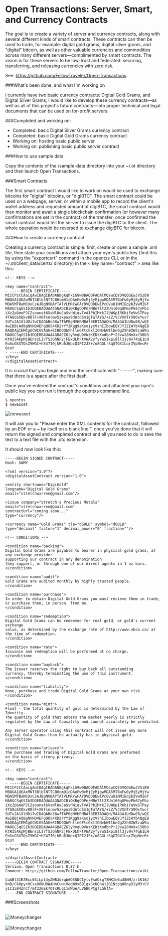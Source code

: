 Open Transactions: Server, Smart, and Currency Contracts
=============================================

The goal is to create a variety of server and currency contracts, along with several different kinds of smart contracts. These contracts can then be used to trade, for example: digital gold grams, digital silver grams, and 
"digital" bitcoin, as well as other valuable currencies and commodities across many different servers—complimented by smart contracts. The vision is for these servers to be low-trust and federated: securing, transferring, and releasing currencies with zero risk.

See: https://github.com/FellowTraveler/Open-Transactions

###What's been done, and what I'm working on

I currently have two basic currency contracts: Digital Gold Grams, and Digital Silver Grams; I would like to develop
these currency contracts—as well as all of this project's future contracts—into proper technical and legal documents 
that can be used on for-profit servers.

###Completed and working on:
* Completed: basic Digital Silver Grams currency contract
* Completed: basic Digital Gold Grams currency contract
* Working on: hosting basic public server
* Working on: publishing basic public server contract

###How to use sample data

Copy the contents of the /sample-data directory into your ~/.ot directory and then launch Open Transactions.

###Smart Contracts

The first smart contract I would like to work on would be used to exchange bitcoins for "digital" bitcoins, or "digiBTC". The smart contract could be used on a webpage, server, or within a mobile app to record the client's 
wallet address and requested amount of digiBTC, the smart contract would then monitor and await a single blockchain 
confirmation (or however many confirmations are set in the contract) of the transfer; once confirmed the smart contract 
would tell the server to issue the digiBTC to the client. The whole operation would be reversed to exchange digiBTC for 
bitcoin.

###How to create a currency contract

Creating a currency contract is simple: first, create or open a sample .xml file, then state your conditions and 
attach your nym's public key (find this by using the "exportcert" command in the opentxs CLI, or in the
~/.ot/client_data/certs/ directory) in the < key name="contract" > area like this:

    <!-- KEYS -->

    <key name="contract">
    - -----BEGIN CERTIFICATE-----
    MIICPzCCAaigAwIBAgIBADANBgkqhkiG9w0BAQQFADAlMQswCQYDVQQGEwJVSzEW
    MBQGA1UEAxMNT3BlblNTTCBHcm91cDAeFw0xMjEyMjgwMDA5MTBaFw0yMjEyMjYw
    MDA5MTBaMCUxCzAJBgNVBAYTAlVLMRYwFAYDVQQDEw1PcGVuU1NMIEdyb3VwMIGf
    MA0GCSqGSIb3DQEBAQUAA4GNADCBiQKBgQDPn/MBn7lt2ZUn160qUPmvPk67yFbz
    iXzZpGmePJCZsounat6XsNl0wJaSvnWiqvTvAIPbIMrkIlUWKpIRKbiFeVwSTPay
    4TA8oSXQkv80lF+X0fsncmv5zkpoa9dntdSm1gTuTAYG/+iZ/VJVXmTrS9OxYucr
    SUTu2A1XldDi7wIDAQABo38wfTAPBgNVHRMBAf8EBTADAQH/MA4GA1UdDwEB/wQE
    AwIBBjAdBgNVHQ4EFgQU54XD2rYY2Kgg9aKsojyxVshIIbowEQYJYIZIAYb4QgEB
    BAQDAgIEMCgGCWCGSAGG+EIBDQQbFhlleGFtcGxlIGNvbW1lbnQgZXh0ZW5zaW9u
    MA0GCSqGSIb3DQEBBAUAA4GBAEZ6lyRvqU9VWzKEDtXodbnP+23vw28NmXxC58b3
    KtRI5AkpMjBEnszLI7fS3GhNF2jFExOLhFtVWA2yfyrwSIxpi8ll3jv9v74qE1LH
    EoSuGSXTQsZ9WGC+hE47I0jkRu6JWpcQIPI2JS+/o8GGLrSqGTGX1LqrZVpNecRr
    QcuY
    - -----END CERTIFICATE----
    </key>
    </digitalAssetContract>

It is crucial that you begin and end the certificate with "- -----", making sure that there is a space after the 
first dash.

Once you've entered the contract's conditions and attached your nym's public key you can run it through the opentxs 
command line.

  	$ opentxs
	$ newasset

<img align="center" src="http://i47.tinypic.com/f2u2w1.png" alt="newasset" />

It will ask you to "Please enter the XML contents for the contract, followed by an EOF or a ~ by itself on a blank 
line:", once you've done that it will return the signed and completed contract and all you need to do is save the 
text to a text file with the .otc extension.

It should now look like this:

    -----BEGIN SIGNED CONTRACT-----
    Hash: SAMY

    <?xml version="1.0"?>
    <digitalAssetContract version="1.0">

    <entity shortname="DigiGold"
    longname="Digital Gold Grams" 
    email="stretchwarren@gmail.com"/>

    <issue company="Stretch's Precious Metals"
    email="stretchwarren@gmail.com"
    contractUrl="coming soon..."
    type="currency"/>

    <currency name="Gold Grams" tla="dGOLD" symbol="dGOLD"
    type="decimal" factor="1" decimal_power="0" fraction=""/>

    <!-- CONDITIONS -->

    <condition name="backing">
    Digital Gold Grams are payable to bearer in physical gold grams, at any exchange provider 
    supporting our contract in any denomination
    they support, or through one of our direct agents in 1 oz bars.
    </condition>

    <condition name="audit">
    Gold Grams are audited monthly by highly trusted people.
    </condition>

    <condition name="purchase">
    In order to obtain Digital Gold Grams you must recieve them in trade, or purchase them, in person, from me.
    </condition>

    <condition name="redemption">
    Digital Gold Grams can be redeemed for real gold, or gold's current exchange 
    value, as determined by the exchange rate of http://www.vbce.ca/ at the time of redemption.
    </condition>

    <condition name="rate">
    Issuance and redemption will be performed at no charge.
    </condition>

    <condition name="buyback">
    The Issuer reserves the right to buy back all outstanding
    currency, thereby terminating the use of this instrument.
    </condition>

    <condition name="liability">
    None, purchase and trade Digital Gold Grams at your own risk.
    </condition>

    <condition name="mint">
    Float - the total quantity of gold is determined by the Law of Identity.
    The quantity of gold that enters the market yearly is strictly
    regulated by the Law of Causality and cannot accurately be predicted.
    
    Any server operator using this contract will not issue any more
    Digital Gold Grams than he actually has in physical gold.
    </condition>

    <condition name="privacy">
    The purchase and trading of Digital Gold Grams are preformed
    on the basis of strong privacy.
    </condition>

    <!-- KEYS -->

    <key name="contract">
    - -----BEGIN CERTIFICATE-----
    MIICPzCCAaigAwIBAgIBADANBgkqhkiG9w0BAQQFADAlMQswCQYDVQQGEwJVSzEW
    MBQGA1UEAxMNT3BlblNTTCBHcm91cDAeFw0xMjEyMjgwMDA5MTBaFw0yMjEyMjYw
    MDA5MTBaMCUxCzAJBgNVBAYTAlVLMRYwFAYDVQQDEw1PcGVuU1NMIEdyb3VwMIGf
    MA0GCSqGSIb3DQEBAQUAA4GNADCBiQKBgQDPn/MBn7lt2ZUn160qUPmvPk67yFbz
    iXzZpGmePJCZsounat6XsNl0wJaSvnWiqvTvAIPbIMrkIlUWKpIRKbiFeVwSTPay
    4TA8oSXQkv80lF+X0fsncmv5zkpoa9dntdSm1gTuTAYG/+iZ/VJVXmTrS9OxYucr
    SUTu2A1XldDi7wIDAQABo38wfTAPBgNVHRMBAf8EBTADAQH/MA4GA1UdDwEB/wQE
    AwIBBjAdBgNVHQ4EFgQU54XD2rYY2Kgg9aKsojyxVshIIbowEQYJYIZIAYb4QgEB
    BAQDAgIEMCgGCWCGSAGG+EIBDQQbFhlleGFtcGxlIGNvbW1lbnQgZXh0ZW5zaW9u
    MA0GCSqGSIb3DQEBBAUAA4GBAEZ6lyRvqU9VWzKEDtXodbnP+23vw28NmXxC58b3
    KtRI5AkpMjBEnszLI7fS3GhNF2jFExOLhFtVWA2yfyrwSIxpi8ll3jv9v74qE1LH
    EoSuGSXTQsZ9WGC+hE47I0jkRu6JWpcQIPI2JS+/o8GGLrSqGTGX1LqrZVpNecRr
    QcuY
    - -----END CERTIFICATE----
    </key>

    </digitalAssetContract>
    -----BEGIN CONTRACT SIGNATURE-----
    Version: Open Transactions 0.87.h
    Comment: http://github.com/FellowTraveler/Open-Transactions/wiki

    CoABl31EZExc03iLp14yAWBJdrqb6O55DCIytvEsAQxgTSMKIe6u30NM/zr3K16J
    DnD/CkOpy+0Csx08NURWAHnCuw+VeqW9x691gxGxKQnajJQ1Ntpq08nyX1yM3+CV
    yII1584ZnCf/mf22GEk7OTxRLqI1oWue/LVbBOPtgTLGGfA=
    -----END CONTRACT SIGNATURE-----"
    
###Screenshots

<br>
<img align="center" src="http://i49.tinypic.com/161fiq9.png" alt="Moneychanger" />
<br>
<br>
<img align="center" src="http://i49.tinypic.com/14vmoee.png" alt="Moneychanger" />


